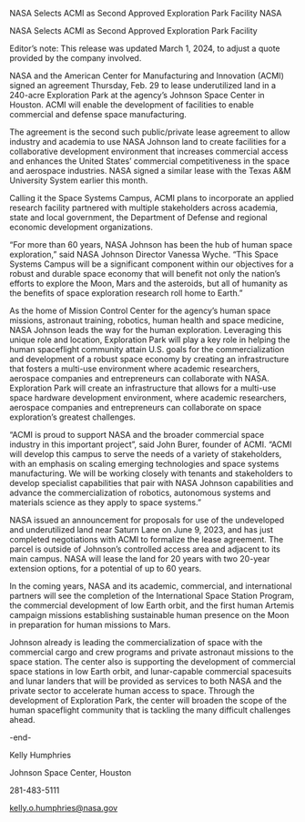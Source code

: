 NASA Selects ACMI as Second Approved Exploration Park Facility 
 NASA

NASA Selects ACMI as Second Approved Exploration Park Facility

Editor’s note: This release was updated March 1, 2024, to adjust a quote provided by the company involved.

NASA and the American Center for Manufacturing and Innovation (ACMI) signed an agreement Thursday, Feb. 29 to lease underutilized land in a 240-acre Exploration Park at the agency’s Johnson Space Center in Houston. ACMI will enable the development of facilities to enable commercial and defense space manufacturing.

The agreement is the second such public/private lease agreement to allow industry and academia to use NASA Johnson land to create facilities for a collaborative development environment that increases commercial access and enhances the United States’ commercial competitiveness in the space and aerospace industries. NASA signed a similar lease with the Texas A&M University System earlier this month.

Calling it the Space Systems Campus, ACMI plans to incorporate an applied research facility partnered with multiple stakeholders across academia, state and local government, the Department of Defense and regional economic development organizations.

“For more than 60 years, NASA Johnson has been the hub of human space exploration,” said NASA Johnson Director Vanessa Wyche. “This Space Systems Campus will be a significant component within our objectives for a robust and durable space economy that will benefit not only the nation’s efforts to explore the Moon, Mars and the asteroids, but all of humanity as the benefits of space exploration research roll home to Earth.”

As the home of Mission Control Center for the agency’s human space missions, astronaut training, robotics, human health and space medicine, NASA Johnson leads the way for the human exploration. Leveraging this unique role and location, Exploration Park will play a key role in helping the human spaceflight community attain U.S. goals for the commercialization and development of a robust space economy by creating an infrastructure that fosters a multi-use environment where academic researchers, aerospace companies and entrepreneurs can collaborate with NASA. Exploration Park will create an infrastructure that allows for a multi-use space hardware development environment, where academic researchers, aerospace companies and entrepreneurs can collaborate on space exploration’s greatest challenges.

“ACMI is proud to support NASA and the broader commercial space industry in this important project”, said John Burer, founder of ACMI. “ACMI will develop this campus to serve the needs of a variety of stakeholders, with an emphasis on scaling emerging technologies and space systems manufacturing. We will be working closely with tenants and stakeholders to develop specialist capabilities that pair with NASA Johnson capabilities and advance the commercialization of robotics, autonomous systems and materials science as they apply to space systems.”

NASA issued an announcement for proposals for use of the undeveloped and underutilized land near Saturn Lane on June 9, 2023, and has just completed negotiations with ACMI to formalize the lease agreement. The parcel is outside of Johnson’s controlled access area and adjacent to its main campus. NASA will lease the land for 20 years with two 20-year extension options, for a potential of up to 60 years.

In the coming years, NASA and its academic, commercial, and international partners will see the completion of the International Space Station Program, the commercial development of low Earth orbit, and the first human Artemis campaign missions establishing sustainable human presence on the Moon in preparation for human missions to Mars.

Johnson already is leading the commercialization of space with the commercial cargo and crew programs and private astronaut missions to the space station. The center also is supporting the development of commercial space stations in low Earth orbit, and lunar-capable commercial spacesuits and lunar landers that will be provided as services to both NASA and the private sector to accelerate human access to space. Through the development of Exploration Park, the center will broaden the scope of the human spaceflight community that is tackling the many difficult challenges ahead.

-end-

Kelly Humphries

Johnson Space Center, Houston

281-483-5111

kelly.o.humphries@nasa.gov